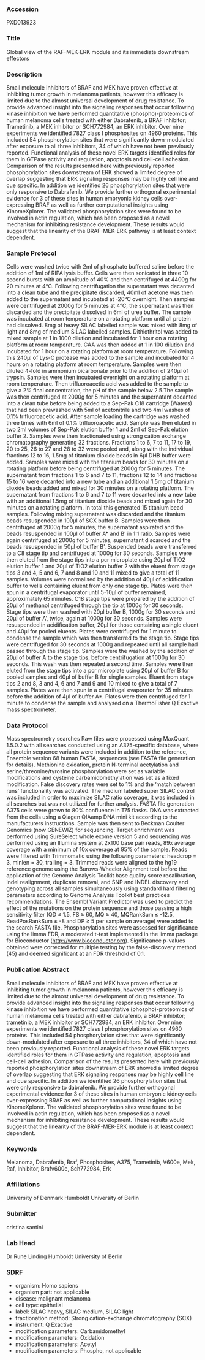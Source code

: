 ### Accession
PXD013923

### Title
Global view of the RAF-MEK-ERK module and its immediate downstream effectors

### Description
Small molecule inhibitors of BRAF and MEK have proven effective at inhibiting tumor growth in melanoma patients, however this efficacy is limited due to the almost universal development of drug resistance. To provide advanced insight into the signaling responses that occur following kinase inhibition we have performed quantitative (phospho)-proteomics of human melanoma cells treated with either Dabrafenib, a BRAF inhibitor; Trametinib, a MEK inhibitor or SCH772984, an ERK inhibitor. Over nine experiments we identified 7827 class I phosphosites on 4960 proteins. This included 54 phosphorylation sites that were significantly down-modulated after exposure to all three inhibitors, 34 of which have not been previously reported. Functional analysis of these novel ERK targets identified roles for them in GTPase activity and regulation, apoptosis and cell-cell adhesion. Comparison of the results presented here with previously reported phosphorylation sites downstream of ERK showed a limited degree of overlap suggesting that ERK signaling responses may be highly cell line and cue specific. In addition we identified 26 phosphorylation sites that were only responsive to Dabrafenib. We provide further orthogonal experimental evidence for 3 of these sites in human embryonic kidney cells over-expressing BRAF as well as further computational insights using KinomeXplorer. The validated phosphorylation sites were found to be involved in actin regulation, which has been proposed as a novel mechanism for inhibiting resistance development. These results would suggest that the linearity of the BRAF-MEK-ERK pathway is at least context dependent.

### Sample Protocol
Cells were washed twice with 2ml of phosphate buffered saline before the addition of 1ml of RIPA lysis buffer. Cells were then sonicated in three 10 second bursts with an amplitude of 40% and then centrifuged at 4400g for 20 minutes at 4°C. Following centrifugation the supernatant was decanted into a clean tube and the precipitate discarded, 40ml of acetone was then added to the supernatant and incubated at -20°C overnight. Then samples were centrifuged at 2000g for 5 minutes at 4°C, the supernatant was then discarded and the precipitate dissolved in 6ml of urea buffer. The sample was incubated at room temperature on a rotating platform until all protein had dissolved. 8mg of heavy SILAC labelled sample was mixed with 8mg of light and 8mg of medium SILAC labelled samples. Dithiothritol was added to mixed sample at 1 in 1000 dilution and incubated for 1 hour on a rotating platform at room temperature. CAA was then added at 1 in 100 dilution and incubated for 1 hour on a rotating platform at room temperature. Following this 240μl of Lys-C protease was added to the sample and incubated for 4 hours on a rotating platform at room temperature. Samples were then diluted 4-fold in ammonium bicarbonate prior to the addition of 240μl of trypsin. Samples were then incubated overnight on a rotating platform at room temperature. Then trifluoroacetic acid was added to the sample to give a 2% final concentration, the pH of the sample below 2.5.The sample was then centrifuged at 2000g for 5 minutes and the supernatant decanted into a clean tube before being added to a Sep-Pak C18 cartridge (Waters) that had been prewashed with 5ml of acetonitrile and two 4ml washes of 0.1% trifluoroacetic acid. After sample loading the cartridge was washed three times with 6ml of 0.1% trifluoroacetic acid. Sample was then eluted in two 2ml volumes of Sep-Pak elution buffer 1 and 2ml of Sep-Pak elution buffer 2.   Samples were then fractionated using strong cation exchange chromatography generating 32 fractions. Fractions 1 to 6, 7 to 11, 17 to 19, 20 to 25, 26 to 27 and 28 to 32 were pooled and, along with the individual fractions 12 to 16, 1.5mg of titanium dioxide beads in 6μl DHB buffer were added. Samples were mixed with the titanium beads for 30 minutes on a rotating platform before being centrifuged at 2000g for 5 minutes. The supernatant from fractions 1 to 6 and 7 to 11, fractions 12 to 14 and fractions 15 to 16 were decanted into a new tube and an additional 1.5mg of titanium dioxide beads added and mixed for 30 minutes on a rotating platform. The supernatant from fractions 1 to 6 and 7 to 11 were decanted into a new tube with an additional 1.5mg of titanium dioxide beads and mixed again for 30 minutes on a rotating platform. In total this generated 15 titanium bead samples. Following mixing supernatant was discarded and the titanium beads resuspended in 100μl of SCX buffer B. Samples were then centrifuged at 2000g for 5 minutes, the supernatant aspirated and the beads resuspended in 100μl of buffer A* and B’ in 1:1 ratio. Samples were again centrifuged at 2000g for 5 minutes, supernatant discarded and the beads resuspended in 50μl of buffer B’. Suspended beads were transferred to a C8 stage tip and centrifuged at 1000g for 30 seconds. Samples were then eluted from the stage tips into a pcr microplate using 20μl of TiO2 elution buffer 1 and 20μl of TiO2 elution buffer 2 with the eluent from stage tips 3 and 4, 5 and 6, 7 and 8 and 10 and 11 mixed to give a total of 11 samples. Volumes were normalised by the addition of 40μl of acidification buffer to wells containing eluent from only one stage tip. Plates were then spun in a centrifugal evaporator until 5-10μl of buffer remained, approximately 65 minutes. C18 stage tips were prepared by the addition of 20μl of methanol centrifuged through the tip at 1000g for 30 seconds. Stage tips were then washed with 20μl buffer B, 1000g for 30 seconds and 20μl of buffer A’, twice, again at 1000g for 30 seconds. Samples were resuspended in acidification buffer, 20μl for those containing a single eluent and 40μl for pooled eluents. Plates were centrifuged for 1 minute to condense the sample which was then transferred to the stage tip. Stage tips were centrifuged for 30 seconds at 1000g and repeated until all sample had passed through the stage tip. Samples were the washed by the addition of 20μl of buffer A to the stage tips, before centrifugation at 1000g for 30 seconds. This wash was then repeated a second time. Samples were then eluted from the stage tips into a pcr microplate using 20μl of buffer B for pooled samples and 40μl of buffer B for single samples. Eluent from stage tips 2 and 8, 3 and 4, 6 and 7 and 9 and 10 mixed to give a total of 7 samples. Plates were then spun in a centrifugal evaporator for 35 minutes before the addition of 4μl of buffer A*. Plates were then centrifuged for 1 minute to condense the sample and analysed on a ThermoFisher  Q Exactive mass spectrometer.

### Data Protocol
Mass spectrometry searches Raw files were processed using MaxQuant 1.5.0.2 with all searches conducted using an A375-specific database, where all protein sequence variants were included in addition to the reference, Ensemble version 68 human FASTA, sequences (see FASTA file generation for details). Methionine oxidation, protein N-terminal acetylation and serine/threonine/tyrosine phosphorylation were set as variable modifications and cysteine carbamidomethylation was set as a fixed modification. False discovery rates were set to 1% and the ‘match between runs’ functionality was activated. The medium labeled super SILAC control was included in order to maximize SILAC ratio coverage, it was included in all searches but was not utilized for further analysis.  FASTA file generation A375 cells were grown to 80% confluence in T75 flasks. DNA was extracted from the cells using a Qiagen QIAamp DNA mini kit according to the manufacturers instructions. Sample was then sent to Beckman Coulter Genomics (now GENEWIZ) for sequencing. Target enrichment was performed using SureSelect whole exome version 5 and sequencing was performed using an Illumina system at 2x100 base pair reads, 89x average coverage with a minimum of 10x coverage at 95% of the sample.  Reads were filtered with Trimmomatic using the following parameters: headcrop = 3, minlen = 30, trailing = 3. Trimmed reads were aligned to the hg19 reference genome using the Burows-Wheeler Alignment tool before the application of the Genome Analysis Toolkit base quality score recalibration, indel realignment, duplicate removal, and SNP and INDEL discovery and genotyping across all samples simultaneously using standard hard filtering parameters according to Genome Analysis Toolkit best practices recommendations. The Ensembl Variant Predictor was used to predict the effect of the mutations on the protein sequence and those passing a high sensitivity filter (QD ≤ 1.5, FS ≥ 60, MQ ≥ 40, MQRankSum ≤ -12.5, ReadPosRankSum ≤ -8 and DP ≥ 5 per sample on average) were added to the search FASTA file.  Phosphorylation sites were assessed for significance using the limma FDR, a moderated t-test implemented in the limma package for Bioconductor (http://www.bioconductor.org). Significance p-values obtained were corrected for multiple testing by the false-discovery method (45) and deemed significant at an FDR threshold of 0.1.

### Publication Abstract
Small molecule inhibitors of BRAF and MEK have proven effective at inhibiting tumor growth in melanoma patients, however this efficacy is limited due to the almost universal development of drug resistance. To provide advanced insight into the signaling responses that occur following kinase inhibition we have performed quantitative (phospho)-proteomics of human melanoma cells treated with either dabrafenib, a BRAF inhibitor; trametinib, a MEK inhibitor or SCH772984, an ERK inhibitor. Over nine experiments we identified 7827 class I phosphorylation sites on 4960 proteins. This included 54 phosphorylation sites that were significantly down-modulated after exposure to all three inhibitors, 34 of which have not been previously reported. Functional analysis of these novel ERK targets identified roles for them in GTPase activity and regulation, apoptosis and cell-cell adhesion. Comparison of the results presented here with previously reported phosphorylation sites downstream of ERK showed a limited degree of overlap suggesting that ERK signaling responses may be highly cell line and cue specific. In addition we identified 26 phosphorylation sites that were only responsive to dabrafenib. We provide further orthogonal experimental evidence for 3 of these sites in human embryonic kidney cells over-expressing BRAF as well as further computational insights using KinomeXplorer. The validated phosphorylation sites were found to be involved in actin regulation, which has been proposed as a novel mechanism for inhibiting resistance development. These results would suggest that the linearity of the BRAF-MEK-ERK module is at least context dependent.

### Keywords
Melanoma, Dabrafenib, Braf, Phosphosites, A375, Trametinib, V600e, Mek, Raf, Inhibitor, Brafv600e, Sch772984, Erk

### Affiliations
University of Denmark
Humboldt University of Berlin

### Submitter
cristina santini

### Lab Head
Dr Rune Linding
Humboldt University of Berlin


### SDRF
- organism: Homo sapiens
- organism part: not applicable
- disease: malignant melanoma
- cell type: epithelial
- label: SILAC heavy, SILAC medium, SILAC light
- fractionation method: Strong cation-exchange chromatography (SCX)
- instrument: Q Exactive
- modification parameters: Carbamidomethyl
- modification parameters: Oxidation
- modification parameters: Acetyl
- modification parameters: Phospho, not applicable

